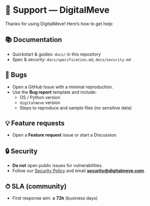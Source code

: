 # 💬 Support — DigitalMeve

Thanks for using DigitalMeve! Here’s how to get help:

## 📚 Documentation
- Quickstart & guides: `docs/` in this repository
- Spec & security: `docs/specification.md`, `docs/security.md`

## 🐛 Bugs
- Open a GitHub Issue with a minimal reproduction.
- Use the **Bug report** template and include:
  - OS / Python version
  - `digitalmeve` version
  - Steps to reproduce and sample files (no sensitive data)

## 💡 Feature requests
- Open a **Feature request** issue or start a Discussion.

## 🔒 Security
- **Do not** open public issues for vulnerabilities.
- Follow our [Security Policy](SECURITY.md) and email **security@digitalmeve.com**.

## ⏱ SLA (community)
- First response aim: **≤ 72h** (business days)
